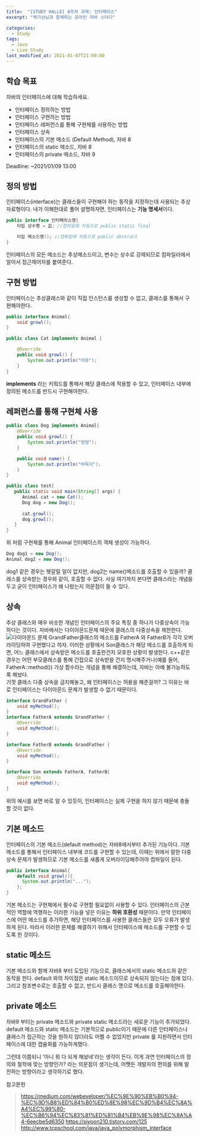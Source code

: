 ```yaml
---
title:  "[STUDY HALLE] 8주차 과제: 인터페이스"
excerpt: "백기선님과 함께하는 온라인 자바 스터디"

categories:
  - Study
tags:
  - Java
  - Live Study
last_modified_at: 2021-01-07T21:00:00
---
```

## 학습 목표
자바의 인터페이스에 대해 학습하세요.

- 인터페이스 정의하는 방법
- 인터페이스 구현하는 방법
- 인터페이스 레퍼런스를 통해 구현체를 사용하는 방법
- 인터페이스 상속
- 인터페이스의 기본 메소드 (Default Method), 자바 8
- 인터페이스의 static 메소드, 자바 8
- 인터페이스의 private 메소드, 자바 9

Deadline: ~2021/01/09 13:00

## 정의 방법
인터페이스(interface)는 클래스들이 구현해야 하는 동작을 지정하는데 사용되는 추상 자료형이다. 내가 이해한대로 풀어 설명하자면, 인터페이스는 **기능 명세서**이다.
```java
public interface 인터페이스명{
    타입 상수명 = 값; //컴파일때 자동으로 public static final

    타입 메소드명(); //컴파일때 자동으로 public abstract
}
```
인터페이스의 모든 메소드는 추상메소드이고, 변수는 상수로 강제되므로 컴파일러에서 알아서 접근제어자를 붙여준다.

## 구현 방법
인터페이스는 추상클래스와 같이 직접 인스턴스를 생성할 수 없고, 클래스를 통해서 구현해야한다.
```java
public interface Animal{
    void growl();
}

public class Cat implements Animal {

    @Override
    public void growl() {
        System.out.println("야옹");
    }
}
```
**implements** 라는 키워드를 통해서 해당 클래스에 적용할 수 있고, 인터페이스 내부에 정의된 메소드를 반드시 구현해야한다.

## 레퍼런스를 통해 구현체 사용
```java
public class Dog implements Animal{
    @Override
    public void growl() {
        System.out.println("멍멍");
    }

    public void name() {
        System.out.println("바둑이");
    }
}

public class test{
   public static void main(String[] args) {
      Animal cat = new Cat(); 
      Dog dog = new Dog();
      
      cat.growl();
      dog.growl();
   }
}
```
위 처럼 구현체를 통해 Animal 인터페이스의 객체 생성이 가능하다.
```java
Dog dog1 = new Dog();
Animal dog2 = new Dog();
```
dog1 같은 경우는 헷갈릴 일이 없지만, dog2는 name()메소드를 호출할 수 있을까? 클래스를 상속받는 경우와 같이, 호출할 수 없다. 사실 여기까지 본다면 클래스라는 개념을 두고 굳이 인터페이스가 왜 나왔는지 의문점이 들 수 있다.

## 상속
추상 클래스와 매우 비슷한 개념인 인터페이스의 주요 특징 중 하나가 다중상속이 가능하다는 것이다. 자바에서는 다이아몬드문제 때문에 클래스의 다중상속을 제한한다.
![다이아몬드 문제](https://t1.daumcdn.net/cfile/tistory/995652405C723D2216)
GrandFather클래스의 메소드를 FatherA 와 FatherB가 각각 오버라이딩하여 구현했다고 하자. 이러한 상황에서 Son클래스가 해당 메소드를 호출하게 되면, 어느 클래스에서 상속받은 메소드를 호출한건지 모호한 상황이 발생한다. c++같은 경우는 어떤 부모클래스를 통해 간접으로 상속받을 건지 명시해주거나(예를 들어, FatherA::method()) 가상 함수라는 개념을 통해 해결하는데, 자바는 아예 불가능하도록 해놨다.  
기껏 클래스 다중 상속을 금지해놓고, 왜 인터페이스는 허용을 해준걸까? 그 이유는 바로 인터페이스는 다이아몬드 문제가 발생할 수 없기 때문이다.
```java
interface GrandFather {
    void myMethod();
}
interface FatherA extends GrandFather {
    @Override
    void myMethod();
}

interface FatherB extends GrandFather {
    @Override
    void myMethod();
}

interface Son extends FatherA, FatherB{
    @Override
    void myMethod();
}
```
위의 예시를 보면 바로 알 수 있듯이, 인터페이스는 실제 구현을 하지 않기 때문에 충돌할 것이 없다.

## 기본 메소드
인터페이스의 기본 메소드(default method)는 자바8에서부터 추가된 기능이다. 기본 메소드를 통해서 인터페이스 내부에 코드를 구현할 수 있는데, 이때는 위에서 말한 다중 상속 문제가 발생하므로 기본 메소드를 새롭게 오버라이딩해주어야 컴파일이 된다.
```java
public interface Animal{
    default void growl(){
      System.out.println("...");
    };
}
```
기본 메소드는 구현체에서 필수로 구현할 필요없이 사용할 수 있다. 인터페이스의 근본적인 역할에 역행하는 이러한 기능을 넣은 이유는 **하위 호환성** 때문이다. 만약 인터페이스에 어떤 메소드를 추가하면, 해당 인터페이스를 사용한 클래스들은 모두 오류가 발생하게 된다. 따라서 이러한 문제를 해결하기 위해서 인터페이스에 메소드를 구현할 수 있도록 한 것이다.

## static 메소드
기본 메소드와 함께 자바8 부터 도입된 기능으로, 클래스에서의 static 메소드와 같은 동작을 한다. default 와의 차이점은 static 메소드이므로 상속되지 않는다는 점에 있다. 그리고 참조변수로는 호출할 수 없고, 반드시 클래스 명으로 메소드를 호출해야한다.

## private 메소드
자바9 부터는 private 메소드와 private static 메소드라는 새로운 기능이 추가되었다. default 메소드와 static 메소드는 기본적으로 public이기 때문에 다른 인터페이스나 클래스가 접근하는 것을 원하지 않더라도 어쩔 수 없었지만 private 를 지원하면서 인터페이스에 대한 캡슐화를 가능하게했다.  
  
그런데 이쯤되니 '아니 뭐 다 되게 해놨네'라는 생각이 든다. 이게 과연 인터페이스의 정의와 철학에 맞는 방향인가? 라는 의문점이 생기는데, 어쨋든 개발자의 편의를 위해 발전하는 방향이라고 생각하기로 했다.



참고문헌
>https://medium.com/webeveloper/%EC%9E%90%EB%B0%94-%EC%9D%B8%ED%84%B0%ED%8E%98%EC%9D%B4%EC%8A%A4%EC%99%80-%EC%B6%94%EC%83%81%ED%81%B4%EB%9E%98%EC%8A%A4-6eecbe5d6350
https://siyoon210.tistory.com/125
http://www.tcpschool.com/java/java_polymorphism_interface